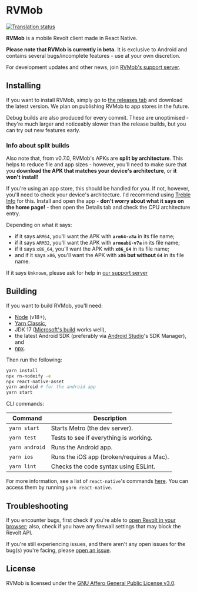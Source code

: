 # RVMob

<a href="https://translate.revolt.chat/engage/rvmorb/">
<img src="https://translate.revolt.chat/widgets/rvmorb/-/app/svg-badge.svg" alt="Translation status" />
</a>

**RVMob** is a mobile Revolt client made in React Native. 

**Please note that RVMob is currently in beta.** It is exclusive to Android and contains several bugs/incomplete features - use at your own discretion.

For development updates and other news, join [RVMob's support server][support-server].

## Installing

If you want to install RVMob, simply go to [the releases tab](https://github.com/revoltchat/rvmob/releases) and download the latest version. We plan on publishing RVMob to app stores in the future.

Debug builds are also produced for every commit. These are unoptimised - they're much larger and noticeably slower than the release builds, but you can try out new features early.

### Info about split builds

Also note that, from v0.7.0, RVMob's APKs are **split by architecture**. This helps to reduce file and app sizes - however, you'll need to make sure that you **download the APK that matches your device's architecture**, or **it won't install!** 

If you're using an app store, this should be handled for you. If not, however, you'll need to check your device's architecture. I'd recommend using [Treble Info](https://gitlab.com/TrebleInfo/TrebleInfo/-/blob/dev/README.md) for this. Install and open the app - **don't worry about what it says on the home page!** - then open the Details tab and check the CPU architecture entry.

Depending on what it says:
- if it says `ARM64`, you'll want the APK with **`arm64-v8a`** in its file name;
- if it says `ARM32`, you'll want the APK with **`armeabi-v7a`** in its file name;
- if it says `x86_64`, you'll want the APK with **`x86_64`** in its file name;
- and if it says `x86`, you'll want the APK with **`x86` but without `64`** in its file name.

If it says `Unknown`, please ask for help in [our support server][support-server]


## Building

If you want to build RVMob, you'll need:
- [Node](https://nodejs.org/en/) (v18+),
- [Yarn Classic](https://classic.yarnpkg.com),
- JDK 17 ([Microsoft's build](https://learn.microsoft.com/en-gb/java/openjdk/download) works well),
- the latest Android SDK (preferably via [Android Studio](https://developer.android.com/studio)'s SDK Manager), and 
- [npx](https://www.npmjs.com/package/npx).

Then run the following:

```sh
yarn install
npx rn-nodeify -e
npx react-native-asset
yarn android # for the android app
yarn start
```

CLI commands:

| Command          | Description                               |
| ---------------- | ----------------------------------------- |
| `yarn start`     | Starts Metro (the dev server).            |
| `yarn test`      | Tests to see if everything is working.    |
| `yarn android`   | Runs the Android app.                     |
| `yarn ios`       | Runs the iOS app (broken/requires a Mac). |
| `yarn lint`      | Checks the code syntax using ESLint.      |

For more information, see a list of `react-native`'s commands [here](https://github.com/react-native-community/cli/blob/master/docs/commands.md). You can access them by running `yarn react-native`.

## Troubleshooting

If you encounter bugs, first check if you're able to [open Revolt in your browser](https://app.revolt.chat); also, check if you have any firewall settings that may block the Revolt API.

If you're still experiencing issues, and there aren't any open issues for the bug(s) you're facing, please [open an issue](https://github.com/revoltchat/rvmob/issues).

## License

RVMob is licensed under the [GNU Affero General Public License v3.0](https://github.com/revoltchat/rvmob/blob/master/LICENSE).

[support-server]: https://rvlt.gg/rvmob
